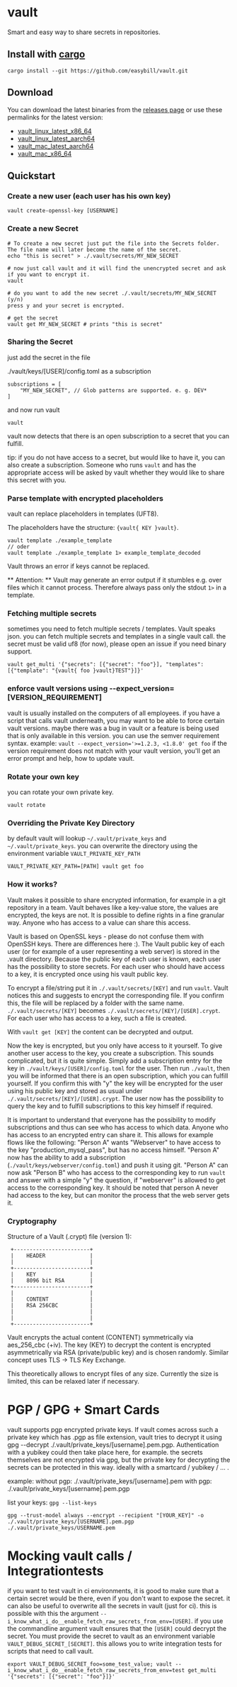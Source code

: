 # vault

Smart and easy way to share secrets in repositories.

## Install with [cargo](https://doc.rust-lang.org/stable/cargo/getting-started/installation.html)

```
cargo install --git https://github.com/easybill/vault.git
```

## Download
You can download the latest binaries from the [releases page](https://github.com/easybill/vault/releases) or use these permalinks for the latest version:
- [vault_linux_latest_x86_64](https://github.com/easybill/vault/releases/latest/download/vault_ubuntu-latest_x86_64)
- [vault_linux_latest_aarch64](https://github.com/easybill/vault/releases/latest/download/vault_ubuntu-latest_aarch64)
- [vault_mac_latest_aarch64](https://github.com/easybill/vault/releases/latest/download/vault_mac_aarch64)
- [vault_mac_x86_64](https://github.com/easybill/vault/releases/latest/download/vault_mac_x86_64)

## Quickstart

### Create a new user (each user has his own key)

```
vault create-openssl-key [USERNAME]
```

### Create a new Secret

```
# To create a new secret just put the file into the Secrets folder. The file name will later become the name of the secret.
echo "this is secret" > ./.vault/secrets/MY_NEW_SECRET

# now just call vault and it will find the unencrypted secret and ask if you want to encrypt it.
vault

# do you want to add the new secret ./.vault/secrets/MY_NEW_SECRET (y/n)
press y and your secret is encrypted.

# get the secret
vault get MY_NEW_SECRET # prints "this is secret"
```

### Sharing the Secret

just add the secret in the file 

./vault/keys/[USER]/config.toml as a subscription
```
subscriptions = [
    "MY_NEW_SECRET", // Glob patterns are supported. e. g. DEV*
]
```
 
and now run vault

```
vault
```

vault now detects that there is an open subscription to a secret that you can fulfill.

tip: if you do not have access to a secret, but would like to have it,
you can also create a subscription.
Someone who runs `vault` and has the appropriate access will be asked by vault whether they would like to share this secret with you.


### Parse template with encrypted placeholders

vault can replace placeholders in templates (UFT8).

The placeholders have the structure: `{vault{ KEY }vault}`.

```
vault template ./example_template
// oder
vault template ./example_template 1> example_template_decoded
```

Vault throws an error if keys cannot be replaced.

** Attention: ** Vault may generate an error output if it stumbles e.g. over files which it cannot process.
Therefore always pass only the stdout `1>` in a template.

### Fetching multiple secrets
sometimes you need to fetch multiple secrets / templates. Vault speaks json.
you can fetch multiple secrets and templates in a single vault call.
the secret must be valid uf8 (for now), please open an issue if you need binary support.

```
vault get_multi '{"secrets": [{"secret": "foo"}], "templates": [{"template": "{vault{ foo }vault}TEST"}]}'
```

### enforce vault versions using --expect_version=[VERSION_REQUIREMENT]
vault is usually installed on the computers of all employees. if you have a script that calls vault underneath,
you may want to be able to force certain vault versions. maybe there was a bug in vault or a feature is being used 
that is only available in this version. you can use the semver requirement syntax. example: `vault --expect_version='>=1.2.3, <1.8.0' get foo`
if the version requirement does not match with your vault version, you'll get an error prompt and help, how to update vault.

### Rotate your own key
you can rotate your own private key.
```
vault rotate
```

### Overriding the Private Key Directory

by default vault will lookup `~/.vault/private_keys` and `~/.vault/private_keys`.
you can overwrite the directory using the environment variable `VAULT_PRIVATE_KEY_PATH`

```
VAULT_PRIVATE_KEY_PATH=[PATH] vault get foo
```

### How it works?

Vault makes it possible to share encrypted information, for example in a git repository in a team.
Vault behaves like a key-value store, the values are encrypted, the keys are not.
It is possible to define rights in a fine granular way. Anyone who has access to a value can share this access.

Vault is based on OpenSSL keys - please do not confuse them with OpenSSH keys. There are differences here :).
The Vault public key of each user (or for example of a user representing a web server) is stored in the .vault directory.
Because the public key of each user is known, each user has the possibility to store secrets.
For each user who should have access to a key, it is encrypted once using his vault public key.

To encrypt a file/string put it in `./.vault/secrets/[KEY]` and run `vault`.
Vault notices this and suggests to encrypt the corresponding file. If you confirm this, the file will be replaced by a folder with the same name.
`./.vault/secrets/[KEY]` becomes `./.vault/secrets/[KEY]/[USER].crypt`. For each user who has access to a key, such a file is created.


With `vault get [KEY]` the content can be decrypted and output.

Now the key is encrypted, but you only have access to it yourself.
To give another user access to the key, you create a subscription.
This sounds complicated, but it is quite simple.
Simply add a subscription entry for the key in `./vault/keys/[USER]/config.toml` for the user.
Then run `./vault`, then you will be informed that there is an open subscription, which you can fulfill yourself.
If you confirm this with "y" the key will be encrypted for the user using his public key and stored as usual under `./.vault/secrets/[KEY]/[USER].crypt`.
The user now has the possibility to query the key and to fulfill subscriptions to this key himself if required.

It is important to understand that everyone has the possibility to modify subscriptions and thus can see who has access to which data.
Anyone who has access to an encrypted entry can share it. This allows for example flows like the following:
"Person A" wants "Webserver" to have access to the key "production_mysql_pass", but has no access himself.
"Person A" now has the ability to add a subscription (`./vault/keys/webserver/config.toml`) and push it using git.
"Person A" can now ask "Person B" who has access to the corresponding key to run `vault` and answer with a simple "y" the question,
if "webserver" is allowed to get access to the corresponding key.
It should be noted that person A never had access to the key, but can monitor the process that the web server gets it.


### Cryptography

Structure of a Vault (.crypt) file (version 1):

```            
 +------------------------+
 |    HEADER              |
 |                        |
 +------------------------+
 |    KEY                 |
 |    8096 bit RSA        |
 +------------------------+
 |                        |
 |    CONTENT             |
 |    RSA 256CBC          |
 |                        |
 |                        |
 +------------------------+

```

Vault encrypts the actual content (CONTENT) symmetrically via aes_256_cbc (+iv).
The key (KEY) to decrypt the content is encrypted asymmetrically via RSA (private/public key) and is chosen randomly.
Similar concept uses TLS -> TLS Key Exchange.

This theoretically allows to encrypt files of any size.
Currently the size is limited, this can be relaxed later if necessary.

# PGP / GPG + Smart Cards
vault supports pgp encrypted private keys.
If vault comes across such a private key which has .pgp as file extension, vault tries to decrypt it using gpg --decrypt ./.vault/private_keys/[username].pem.pgp.
Authentication with a yubikey could then take place here, for example.
the secrets themselves are not encrypted via gpg, but the private key for decrypting the secrets can be protected in this way.
ideally with a smartcard / yubikey / ... .

example:
without pgp: ./.vault/private_keys/[username].pem
with pgp: ./.vault/private_keys/[username].pem.pgp

list your keys: `gpg --list-keys`

```
gpg --trust-model always --encrypt --recipient "[YOUR_KEY]" -o ./.vault/private_keys/[USERNAME].pem.pgp ./.vault/private_keys/USERNAME.pem
```

# Mocking vault calls / Integrationtests

if you want to test vault in ci environments, it is good to make sure that a certain secret would be there, even if you don't want to expose the secret.
it can also be useful to overwrite all the secrets in vault (just for ci). this is possible with this the argument `--i_know_what_i_do__enable_fetch_raw_secrets_from_env=[USER]`.
if you use the commandline argument vault ensures that the `[USER]` could decrypt the secret. You must provide the secret to vault as an environment variable `VAULT_DEBUG_SECRET_[SECRET]`.
this allows you to write integration tests for scripts that need to call vault.

```
export VAULT_DEBUG_SECRET_foo=some_test_value; vault --i_know_what_i_do__enable_fetch_raw_secrets_from_env=test get_multi '{"secrets": [{"secret": "foo"}]}'
```